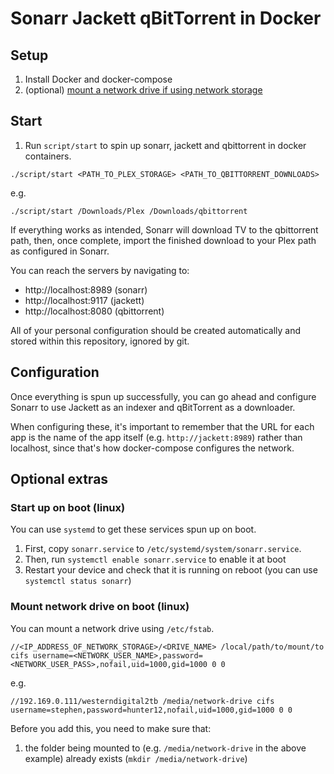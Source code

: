 # Sonarr Jackett qBitTorrent in Docker

## Setup 

1. Install Docker and docker-compose
2. (optional) [mount a network drive if using network storage](https://linuxtect.com/how-to-mount-cifs-windows-share-in-linux/)

## Start

1. Run `script/start` to spin up sonarr, jackett and qbittorrent in docker containers.

`./script/start <PATH_TO_PLEX_STORAGE> <PATH_TO_QBITTORRENT_DOWNLOADS>`

e.g. 

`./script/start /Downloads/Plex /Downloads/qbittorrent`

If everything works as intended, Sonarr will download TV to the qbittorrent path, then, once complete, import the finished download to your Plex path as configured in Sonarr.

You can reach the servers by navigating to:

* http://localhost:8989 (sonarr)
* http://localhost:9117 (jackett)
* http://localhost:8080 (qbittorrent)

All of your personal configuration should be created automatically and stored within this repository, ignored by git.

## Configuration

Once everything is spun up successfully, you can go ahead and configure Sonarr to use Jackett as an indexer and qBitTorrent as a downloader.

When configuring these, it's important to remember that the URL for each app is the name of the app itself (e.g. `http://jackett:8989`) rather than localhost, since that's how docker-compose configures the network.

## Optional extras

### Start up on boot (linux)

You can use `systemd` to get these services spun up on boot. 

1. First, copy `sonarr.service` to `/etc/systemd/system/sonarr.service`.
2. Then, run `systemctl enable sonarr.service` to enable it at boot
3. Restart your device and check that it is running on reboot (you can use `systemctl status sonarr`)

### Mount network drive on boot (linux)

You can mount a network drive using `/etc/fstab`.

```
//<IP_ADDRESS_OF_NETWORK_STORAGE>/<DRIVE_NAME> /local/path/to/mount/to cifs username=<NETWORK_USER_NAME>,password=<NETWORK_USER_PASS>,nofail,uid=1000,gid=1000 0 0
```

e.g. 

```
//192.169.0.111/westerndigital2tb /media/network-drive cifs username=stephen,password=hunter12,nofail,uid=1000,gid=1000 0 0
```

Before you add this, you need to make sure that:

1. the folder being mounted to (e.g. `/media/network-drive` in the above example) already exists (`mkdir /media/network-drive`)